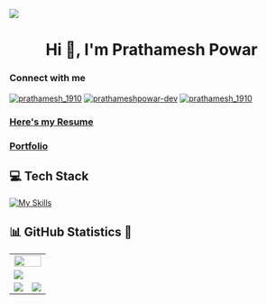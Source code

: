 ![](https://github.com/prathameshpowar1910/prathameshpowar1910/assets/91151201/4ccebf49-647b-4e09-ab89-0d04ff25301b)
<h1 align="center">Hi 👋, I'm Prathamesh Powar</h1>
<h3 align="left">Connect with me</h3>
<p align="left">
<a href="https://twitter.com/prathamesh_1910" target="blank"><img align="center" src="https://img.shields.io/badge/Twitter-1D9BF0.svg?style=for-the-badge&logo=Twitter&logoColor=white" alt="prathamesh_1910" /></a>
<a href="https://www.linkedin.com/in/prathameshpowar-dev/" target="blank"><img align="center" src="https://img.shields.io/badge/LinkedIn-0A66C2.svg?style=for-the-badge&logo=LinkedIn&logoColor=white" alt="prathameshpowar-dev" /></a>
<a href="https://instagram.com/prathamesh_1910" target="blank"><img align="center" src="https://img.shields.io/badge/Instagram-E4405F.svg?style=for-the-badge&logo=Instagram&logoColor=white" alt="prathamesh_1910"/></a>
</p>
<h3 ><a target="_blank" href="https://drive.google.com/file/d/1uyNIHSOMXvTCIcgX1en9rnPKCcjjt1pF/view?usp=sharing">Here's my Resume</a></h3>
<h3 ><a target="_blank" href="https://prathameshpowar.tech/">Portfolio</a></h3>

## 💻 Tech Stack

[![My Skills](https://skillicons.dev/icons?i=mongodb,express,react,nodejs,js,ts,jquery,html,css,tailwind,styledcomponents,materialui,mysql,postgres,azure,postman,php,c,python,cpp,java,git,github,linux,figma,bootstrap&theme=dark)](https://skillicons.dev)

## 📊 GitHub Statistics 📃

<table>
  <tr>
    <td colspan = "2"><a href="https://github.com/prathameshpowar1910"><img width=100% src="https://github-profile-trophy.vercel.app/?username=prathameshpowar1910&hide_border=true&count_private=true&column=-1&theme=nord&no-frame=true"></a></td>
  </tr>
	<tr>
		<td colspan = "2"><a href = "https://github.com/prathameshpowar1910"><img src="https://github-readme-activity-graph.vercel.app/graph?username=prathameshpowar1910&bg_color=2e3440&hide_border=true&point=false&line=88c0d0&radius=8&area=true&area_color=88c0d0&title_color=ffffff&color=ffffff"></a></td>
	</tr>
	<tr>
		<td><a href="https://github.com/prathameshpowar1910"><img src="https://github-readme-streak-stats.herokuapp.com/?user=prathameshpowar1910&theme=nord"></a></td>
		<td><a href="https://github.com/prathameshpowar1910"><img src="http://github-profile-summary-cards.vercel.app/api/cards/profile-details?username=prathameshpowar1910&theme=nord_dark"></a></td>
	</tr>
	</table>
